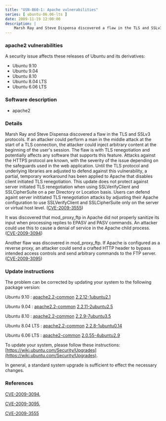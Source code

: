 ```yaml
---
title: "USN-860-1: Apache vulnerabilities"
series: [ ubuntu-06.06-lts ]
date: 2009-11-19 12:00:00
description: |
    Marsh Ray and Steve Dispensa discovered a flaw in the TLS and SSLv3 protocols. If an attacker could perform a man in the middle attack at the start of a TLS connection, the attacker could inject arbitrary content at the beginning of the user&#39;s session. The flaw is with TLS renegotiation and potentially affects any software that supports this feature. Attacks against the HTTPS protocol are known, with the severity of the issue depending on the safeguards used in the web application. Until the TLS protocol and underlying libraries are adjusted to defend against this vulnerability, a partial, temporary workaround has been applied to Apache that disables client initiated TLS renegotiation. This update does not protect against server initiated TLS renegotiation when using SSLVerifyClient and SSLCipherSuite on a per Directory or Location basis. Users can defend againt server inititiated TLS renegotiation attacks by adjusting their Apache configuration to use SSLVerifyClient and SSLCipherSuite only on the server or virtual host level. ([CVE-2009-3555](http://people.ubuntu.com/~ubuntu-security/cve/CVE-2009-3555))
--- 
```

 
### apache2 vulnerabilities

A security issue affects these releases of Ubuntu and its derivatives:

* Ubuntu 9.10
* Ubuntu 9.04
* Ubuntu 8.10
* Ubuntu 8.04 LTS
* Ubuntu 6.06 LTS

### Software description

* apache2 

### Details

Marsh Ray and Steve Dispensa discovered a flaw in the TLS and SSLv3 protocols. If an attacker could perform a man in the middle attack at the start of a TLS connection, the attacker could inject arbitrary content at the beginning of the user&#39;s session. The flaw is with TLS renegotiation and potentially affects any software that supports this feature. Attacks against the HTTPS protocol are known, with the severity of the issue depending on the safeguards used in the web application. Until the TLS protocol and underlying libraries are adjusted to defend against this vulnerability, a partial, temporary workaround has been applied to Apache that disables client initiated TLS renegotiation. This update does not protect against server initiated TLS renegotiation when using SSLVerifyClient and SSLCipherSuite on a per Directory or Location basis. Users can defend againt server inititiated TLS renegotiation attacks by adjusting their Apache configuration to use SSLVerifyClient and SSLCipherSuite only on the server or virtual host level. ([CVE-2009-3555](http://people.ubuntu.com/~ubuntu-security/cve/CVE-2009-3555))

It was discovered that mod_proxy_ftp in Apache did not properly sanitize its input when processing replies to EPASV and PASV commands. An attacker could use this to cause a denial of service in the Apache child process. ([CVE-2009-3094](http://people.ubuntu.com/~ubuntu-security/cve/CVE-2009-3094))

Another flaw was discovered in mod_proxy_ftp. If Apache is configured as a reverse proxy, an attacker could send a crafted HTTP header to bypass intended access controls and send arbitrary commands to the FTP server. ([CVE-2009-3095](http://people.ubuntu.com/~ubuntu-security/cve/CVE-2009-3095)) 

### Update instructions

The problem can be corrected by updating your system to the following package version:

Ubuntu 9.10
 : [apache2.2-common](https://launchpad.net/ubuntu/+source/apache2) <span> [2.2.12-1ubuntu2.1](https://launchpad.net/ubuntu/+source/apache2/2.2.12-1ubuntu2.1) </span> 

Ubuntu 9.04
 : [apache2.2-common](https://launchpad.net/ubuntu/+source/apache2) <span> [2.2.11-2ubuntu2.5](https://launchpad.net/ubuntu/+source/apache2/2.2.11-2ubuntu2.5) </span> 

Ubuntu 8.10
 : [apache2.2-common](https://launchpad.net/ubuntu/+source/apache2) <span> [2.2.9-7ubuntu3.5](https://launchpad.net/ubuntu/+source/apache2/2.2.9-7ubuntu3.5) </span> 

Ubuntu 8.04 LTS
 : [apache2.2-common](https://launchpad.net/ubuntu/+source/apache2) <span> [2.2.8-1ubuntu0.14](https://launchpad.net/ubuntu/+source/apache2/2.2.8-1ubuntu0.14) </span> 

Ubuntu 6.06 LTS
 : [apache2-common](https://launchpad.net/ubuntu/+source/apache2) <span> [2.0.55-4ubuntu2.9](https://launchpad.net/ubuntu/+source/apache2/2.0.55-4ubuntu2.9) </span> 

To update your system, please follow these instructions: [https://wiki.ubuntu.com/Security/Upgrades](https://wiki.ubuntu.com/Security/Upgrades).

In general, a standard system upgrade is sufficient to effect the necessary changes. 

### References

 [CVE-2009-3094](http://people.ubuntu.com/~ubuntu-security/cve/CVE-2009-3094), 

 [CVE-2009-3095](http://people.ubuntu.com/~ubuntu-security/cve/CVE-2009-3095), 

 [CVE-2009-3555](http://people.ubuntu.com/~ubuntu-security/cve/CVE-2009-3555)
 
